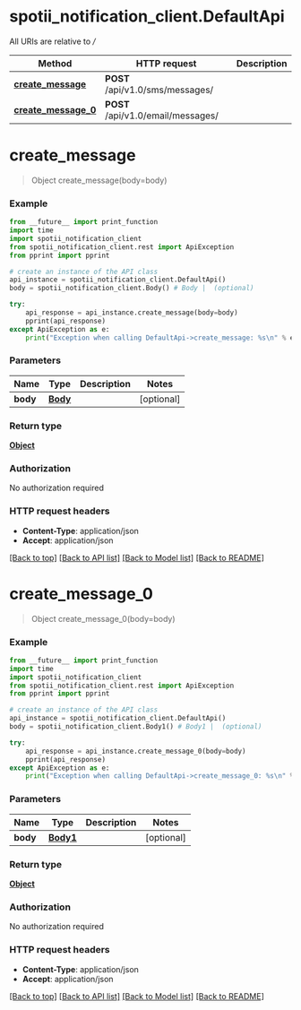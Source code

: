 # spotii_notification_client.DefaultApi

All URIs are relative to */*

Method | HTTP request | Description
------------- | ------------- | -------------
[**create_message**](DefaultApi.md#create_message) | **POST** /api/v1.0/sms/messages/ | 
[**create_message_0**](DefaultApi.md#create_message_0) | **POST** /api/v1.0/email/messages/ | 

# **create_message**
> Object create_message(body=body)



### Example
```python
from __future__ import print_function
import time
import spotii_notification_client
from spotii_notification_client.rest import ApiException
from pprint import pprint

# create an instance of the API class
api_instance = spotii_notification_client.DefaultApi()
body = spotii_notification_client.Body() # Body |  (optional)

try:
    api_response = api_instance.create_message(body=body)
    pprint(api_response)
except ApiException as e:
    print("Exception when calling DefaultApi->create_message: %s\n" % e)
```

### Parameters

Name | Type | Description  | Notes
------------- | ------------- | ------------- | -------------
 **body** | [**Body**](Body.md)|  | [optional] 

### Return type

[**Object**](Object.md)

### Authorization

No authorization required

### HTTP request headers

 - **Content-Type**: application/json
 - **Accept**: application/json

[[Back to top]](#) [[Back to API list]](../README.md#documentation-for-api-endpoints) [[Back to Model list]](../README.md#documentation-for-models) [[Back to README]](../README.md)

# **create_message_0**
> Object create_message_0(body=body)



### Example
```python
from __future__ import print_function
import time
import spotii_notification_client
from spotii_notification_client.rest import ApiException
from pprint import pprint

# create an instance of the API class
api_instance = spotii_notification_client.DefaultApi()
body = spotii_notification_client.Body1() # Body1 |  (optional)

try:
    api_response = api_instance.create_message_0(body=body)
    pprint(api_response)
except ApiException as e:
    print("Exception when calling DefaultApi->create_message_0: %s\n" % e)
```

### Parameters

Name | Type | Description  | Notes
------------- | ------------- | ------------- | -------------
 **body** | [**Body1**](Body1.md)|  | [optional] 

### Return type

[**Object**](Object.md)

### Authorization

No authorization required

### HTTP request headers

 - **Content-Type**: application/json
 - **Accept**: application/json

[[Back to top]](#) [[Back to API list]](../README.md#documentation-for-api-endpoints) [[Back to Model list]](../README.md#documentation-for-models) [[Back to README]](../README.md)

